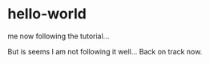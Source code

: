 # hello-world
me now following the tutorial...

But is seems I am not following it well...
Back on track now.
